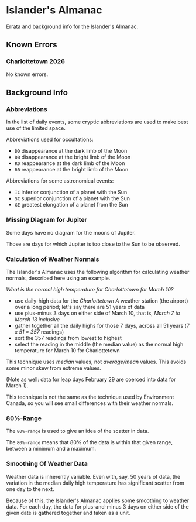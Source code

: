 # Islander's Almanac

Errata and background info for the Islander's Almanac. 

## Known Errors

### Charlottetown 2026 
No known errors.

## Background Info

### Abbreviations
In the list of daily events, some cryptic abbreviations are used to make best use of the limited space.

Abbreviations used for occultations:
- `DD` disappearance at the dark limb of the Moon
- `DB` disappearance at the bright limb of the Moon
- `RD` reappearance at the dark limb of the Moon
- `RB` reappearance at the bright limb of the Moon

Abbreviations for some astronomical events:
- `IC` inferior conjunction of a planet with the Sun
- `SC` superior conjunction of a planet with the Sun
- `GE` greatest elongation of a planet from the Sun


### Missing Diagram for Jupiter
Some days have no diagram for the moons of Jupiter. 

Those are days for which Jupiter is too close to the Sun to be observed.

### Calculation of Weather Normals
The Islander's Almanac uses the following algorithm for calculating weather normals,  described here using an example.

*What is the normal high temperature for Charlottetown for March 10?*

- use daily-high data for the *Charlottetown A* weather station (the airport) over a long period; let's say there are 51 years of data
- use plus-minus 3 days on either side of March 10, that is, *March 7 to March 13 inclusive*
- gather together all the daily highs for those 7 days, across all 51 years (*7 x 51 = 357* readings)
- sort the 357 readings from lowest to highest
- select the reading in the middle (the median value) as the normal high temperature for March 10 for Charlottetown

This technique uses *median* values, not *average/mean* values. This avoids some minor skew from extreme values.

(Note as well: data for leap days February 29 are coerced into data for March 1).

This technique is not the same as the technique used by Environment Canada, so you will see small differences with their weather normals.

### 80%-Range
The `80%-range` is used to give an idea of the scatter in data.

The `80%-range` means that 80% of the data is within that given range, between a minimum and a maximum.

### Smoothing Of Weather Data
Weather data is inherently variable.
Even with, say, 50 years of data, the variation in the median daily high temperature has significant scatter from one day to the next. 

Because of this, the Islander's Almanac applies some smoothing to weather data.
For each day, the data for plus-and-minus 3 days on either side of the given date is gathered together and taken as a unit.


